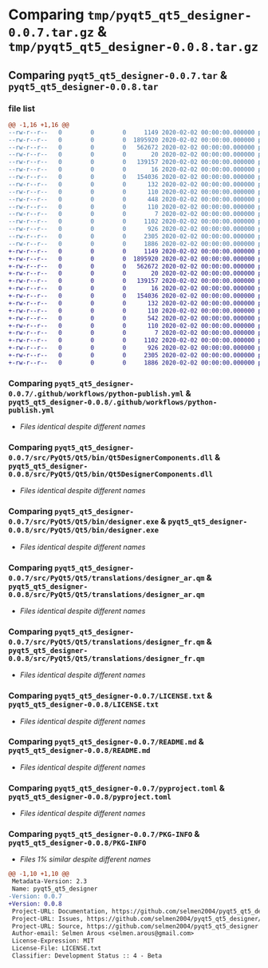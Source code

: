 # Comparing `tmp/pyqt5_qt5_designer-0.0.7.tar.gz` & `tmp/pyqt5_qt5_designer-0.0.8.tar.gz`

## Comparing `pyqt5_qt5_designer-0.0.7.tar` & `pyqt5_qt5_designer-0.0.8.tar`

### file list

```diff
@@ -1,16 +1,16 @@
--rw-r--r--   0        0        0     1149 2020-02-02 00:00:00.000000 pyqt5_qt5_designer-0.0.7/.github/workflows/python-publish.yml
--rw-r--r--   0        0        0  1895920 2020-02-02 00:00:00.000000 pyqt5_qt5_designer-0.0.7/src/PyQt5/Qt5/bin/Qt5DesignerComponents.dll
--rw-r--r--   0        0        0   562672 2020-02-02 00:00:00.000000 pyqt5_qt5_designer-0.0.7/src/PyQt5/Qt5/bin/designer.exe
--rw-r--r--   0        0        0       20 2020-02-02 00:00:00.000000 pyqt5_qt5_designer-0.0.7/src/PyQt5/Qt5/bin/qt.conf
--rw-r--r--   0        0        0   139157 2020-02-02 00:00:00.000000 pyqt5_qt5_designer-0.0.7/src/PyQt5/Qt5/translations/designer_ar.qm
--rw-r--r--   0        0        0       16 2020-02-02 00:00:00.000000 pyqt5_qt5_designer-0.0.7/src/PyQt5/Qt5/translations/designer_en.qm
--rw-r--r--   0        0        0   154036 2020-02-02 00:00:00.000000 pyqt5_qt5_designer-0.0.7/src/PyQt5/Qt5/translations/designer_fr.qm
--rw-r--r--   0        0        0      132 2020-02-02 00:00:00.000000 pyqt5_qt5_designer-0.0.7/src/pyqt5_qt5_designer/__about__.py
--rw-r--r--   0        0        0      110 2020-02-02 00:00:00.000000 pyqt5_qt5_designer-0.0.7/src/pyqt5_qt5_designer/__init__.py
--rw-r--r--   0        0        0      448 2020-02-02 00:00:00.000000 pyqt5_qt5_designer-0.0.7/src/pyqt5_qt5_designer/designer_runner.py
--rw-r--r--   0        0        0      110 2020-02-02 00:00:00.000000 pyqt5_qt5_designer-0.0.7/tests/__init__.py
--rw-r--r--   0        0        0        7 2020-02-02 00:00:00.000000 pyqt5_qt5_designer-0.0.7/.gitignore
--rw-r--r--   0        0        0     1102 2020-02-02 00:00:00.000000 pyqt5_qt5_designer-0.0.7/LICENSE.txt
--rw-r--r--   0        0        0      926 2020-02-02 00:00:00.000000 pyqt5_qt5_designer-0.0.7/README.md
--rw-r--r--   0        0        0     2305 2020-02-02 00:00:00.000000 pyqt5_qt5_designer-0.0.7/pyproject.toml
--rw-r--r--   0        0        0     1886 2020-02-02 00:00:00.000000 pyqt5_qt5_designer-0.0.7/PKG-INFO
+-rw-r--r--   0        0        0     1149 2020-02-02 00:00:00.000000 pyqt5_qt5_designer-0.0.8/.github/workflows/python-publish.yml
+-rw-r--r--   0        0        0  1895920 2020-02-02 00:00:00.000000 pyqt5_qt5_designer-0.0.8/src/PyQt5/Qt5/bin/Qt5DesignerComponents.dll
+-rw-r--r--   0        0        0   562672 2020-02-02 00:00:00.000000 pyqt5_qt5_designer-0.0.8/src/PyQt5/Qt5/bin/designer.exe
+-rw-r--r--   0        0        0       20 2020-02-02 00:00:00.000000 pyqt5_qt5_designer-0.0.8/src/PyQt5/Qt5/bin/qt.conf
+-rw-r--r--   0        0        0   139157 2020-02-02 00:00:00.000000 pyqt5_qt5_designer-0.0.8/src/PyQt5/Qt5/translations/designer_ar.qm
+-rw-r--r--   0        0        0       16 2020-02-02 00:00:00.000000 pyqt5_qt5_designer-0.0.8/src/PyQt5/Qt5/translations/designer_en.qm
+-rw-r--r--   0        0        0   154036 2020-02-02 00:00:00.000000 pyqt5_qt5_designer-0.0.8/src/PyQt5/Qt5/translations/designer_fr.qm
+-rw-r--r--   0        0        0      132 2020-02-02 00:00:00.000000 pyqt5_qt5_designer-0.0.8/src/pyqt5_qt5_designer/__about__.py
+-rw-r--r--   0        0        0      110 2020-02-02 00:00:00.000000 pyqt5_qt5_designer-0.0.8/src/pyqt5_qt5_designer/__init__.py
+-rw-r--r--   0        0        0      542 2020-02-02 00:00:00.000000 pyqt5_qt5_designer-0.0.8/src/pyqt5_qt5_designer/designer_runner.py
+-rw-r--r--   0        0        0      110 2020-02-02 00:00:00.000000 pyqt5_qt5_designer-0.0.8/tests/__init__.py
+-rw-r--r--   0        0        0        7 2020-02-02 00:00:00.000000 pyqt5_qt5_designer-0.0.8/.gitignore
+-rw-r--r--   0        0        0     1102 2020-02-02 00:00:00.000000 pyqt5_qt5_designer-0.0.8/LICENSE.txt
+-rw-r--r--   0        0        0      926 2020-02-02 00:00:00.000000 pyqt5_qt5_designer-0.0.8/README.md
+-rw-r--r--   0        0        0     2305 2020-02-02 00:00:00.000000 pyqt5_qt5_designer-0.0.8/pyproject.toml
+-rw-r--r--   0        0        0     1886 2020-02-02 00:00:00.000000 pyqt5_qt5_designer-0.0.8/PKG-INFO
```

### Comparing `pyqt5_qt5_designer-0.0.7/.github/workflows/python-publish.yml` & `pyqt5_qt5_designer-0.0.8/.github/workflows/python-publish.yml`

 * *Files identical despite different names*

### Comparing `pyqt5_qt5_designer-0.0.7/src/PyQt5/Qt5/bin/Qt5DesignerComponents.dll` & `pyqt5_qt5_designer-0.0.8/src/PyQt5/Qt5/bin/Qt5DesignerComponents.dll`

 * *Files identical despite different names*

### Comparing `pyqt5_qt5_designer-0.0.7/src/PyQt5/Qt5/bin/designer.exe` & `pyqt5_qt5_designer-0.0.8/src/PyQt5/Qt5/bin/designer.exe`

 * *Files identical despite different names*

### Comparing `pyqt5_qt5_designer-0.0.7/src/PyQt5/Qt5/translations/designer_ar.qm` & `pyqt5_qt5_designer-0.0.8/src/PyQt5/Qt5/translations/designer_ar.qm`

 * *Files identical despite different names*

### Comparing `pyqt5_qt5_designer-0.0.7/src/PyQt5/Qt5/translations/designer_fr.qm` & `pyqt5_qt5_designer-0.0.8/src/PyQt5/Qt5/translations/designer_fr.qm`

 * *Files identical despite different names*

### Comparing `pyqt5_qt5_designer-0.0.7/LICENSE.txt` & `pyqt5_qt5_designer-0.0.8/LICENSE.txt`

 * *Files identical despite different names*

### Comparing `pyqt5_qt5_designer-0.0.7/README.md` & `pyqt5_qt5_designer-0.0.8/README.md`

 * *Files identical despite different names*

### Comparing `pyqt5_qt5_designer-0.0.7/pyproject.toml` & `pyqt5_qt5_designer-0.0.8/pyproject.toml`

 * *Files identical despite different names*

### Comparing `pyqt5_qt5_designer-0.0.7/PKG-INFO` & `pyqt5_qt5_designer-0.0.8/PKG-INFO`

 * *Files 1% similar despite different names*

```diff
@@ -1,10 +1,10 @@
 Metadata-Version: 2.3
 Name: pyqt5_qt5_designer
-Version: 0.0.7
+Version: 0.0.8
 Project-URL: Documentation, https://github.com/selmen2004/pyqt5_qt5_designer#readme
 Project-URL: Issues, https://github.com/selmen2004/pyqt5_qt5_designer/issues
 Project-URL: Source, https://github.com/selmen2004/pyqt5_qt5_designer
 Author-email: Selmen Arous <selmen.arous@gmail.com>
 License-Expression: MIT
 License-File: LICENSE.txt
 Classifier: Development Status :: 4 - Beta
```

